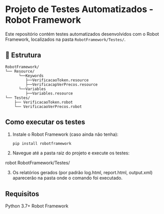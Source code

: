# Projeto de Testes Automatizados - Robot Framework

Este repositório contém testes automatizados desenvolvidos com o Robot Framework, localizados na pasta `RobotFramework/Testes/`.

## 📁 Estrutura

```text
RobotFramework/
└── Resource/
      └──Keywords
         ├──VerificacaoToken.resource
         ├──VerificacapVerPrecos.resource
      └──Variables
         ├──Variables.resource
└── Testes/
    ├── VerificacaoToken.robot
    └── VerificacaoVerPrecos.robot
```



## Como executar os testes

1. Instale o Robot Framework (caso ainda não tenha):
   ```bash
   pip install robotframework

2. Navegue até a pasta raiz do projeto e execute os testes:

robot RobotFramework/Testes/

3. Os relatórios gerados (por padrão log.html, report.html, output.xml) aparecerão na pasta onde o comando foi executado.

## Requisitos

Python 3.7+
Robot Framework
